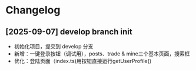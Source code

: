 # Changelog

## [2025-09-07] develop branch init
- 初始化项目，提交到 develop 分支
- 新增：一键登录按钮（调试用），posts、trade & mine三个基本页面，搜索框
- 优化：登陆页面（index.ts)用按钮直接运行getUserProfile()